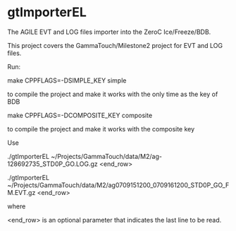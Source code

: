 gtImporterEL
============
The AGILE EVT and LOG files importer into the ZeroC Ice/Freeze/BDB.

This project covers the GammaTouch/Milestone2 project for EVT and LOG files.

Run:

make CPPFLAGS=-DSIMPLE_KEY simple

to compile the project and make it works with the only time as the key of BDB


make CPPFLAGS=-DCOMPOSITE_KEY composite

to compile the project and make it works with the composite key

Use

./gtImporterEL ~/Projects/GammaTouch/data/M2/ag-128692735_STD0P_GO.LOG.gz <end_row>

./gtImporterEL ~/Projects/GammaTouch/data/M2/ag0709151200_0709161200_STD0P_GO_FM.EVT.gz <end_row>

where

<end_row> is an optional parameter that indicates the last line to be read.
